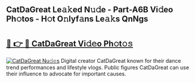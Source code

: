 ## CatDaGreat Le𝚊𝚔ed N𝚞𝚍e - Part-A6B Vi𝚍eo Ph𝚘tos - H𝚘t O𝚗lyf𝚊ns Le𝚊𝚔s QnNgs

# <h2><a href="http://hf4r62.feru.top/?c=CatDaGreat">🔗 👉 🔴 CatDaGreat Vi𝚍𝚎o Ph𝚘t𝚘𝚜</a></h2>

[![CatDaGreat Nu𝚍𝚎s](https://i.imgur.com/0TWrTi3.gif)](http://hf4r62.feru.top/?c=CatDaGreat)
Digital creator CatDaGreat known for their dance trend performances and lifestyle vlogs. Public figures CatDaGreat can use their influence to advocate for important causes. 
